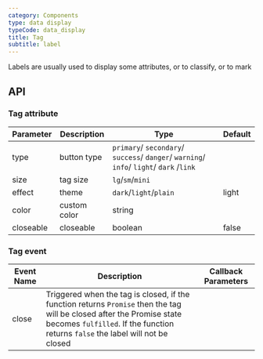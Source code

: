 ```yaml
---
category: Components
type: data display
typeCode: data_display
title: Tag
subtitle: label
---
```


Labels are usually used to display some attributes, or to classify, or to mark

## API

### Tag attribute

| Parameter | Description | Type | Default |
|----------------|----------------|-----------------------------------------------------------------------------------------|-------|
| type | button type | `primary`/ `secondary`/ `success`/ `danger`/ `warning`/ `info`/ `light`/ `dark` /`link` | |
| size | tag size | `lg`/`sm`/`mini` | |
| effect | theme | `dark`/`light`/`plain` | light |
| color | custom color | string | |
| closeable | closeable | boolean | false |

### Tag event

| Event Name | Description | Callback Parameters |
|---------------|-----------------------------------------------------------------------------|------|
| close | Triggered when the tag is closed, if the function returns `Promise` then the tag will be closed after the Promise state becomes `fulfilled`. If the function returns `false` the label will not be closed | |
